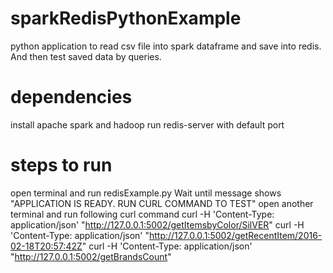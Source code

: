 # sparkRedisPythonExample
python application to read csv file into spark dataframe and save into redis. And then test saved data by queries.

# dependencies
install apache spark and hadoop
run redis-server with default port

# steps to run
open terminal and run redisExample.py
Wait until message shows "APPLICATION IS READY. RUN CURL COMMAND TO TEST"
open another terminal and run following curl command
curl -H 'Content-Type: application/json' "http://127.0.0.1:5002/getItemsbyColor/SilVER"
curl -H 'Content-Type: application/json' "http://127.0.0.1:5002/getRecentItem/2016-02-18T20:57:42Z"
curl -H 'Content-Type: application/json' "http://127.0.0.1:5002/getBrandsCount"
